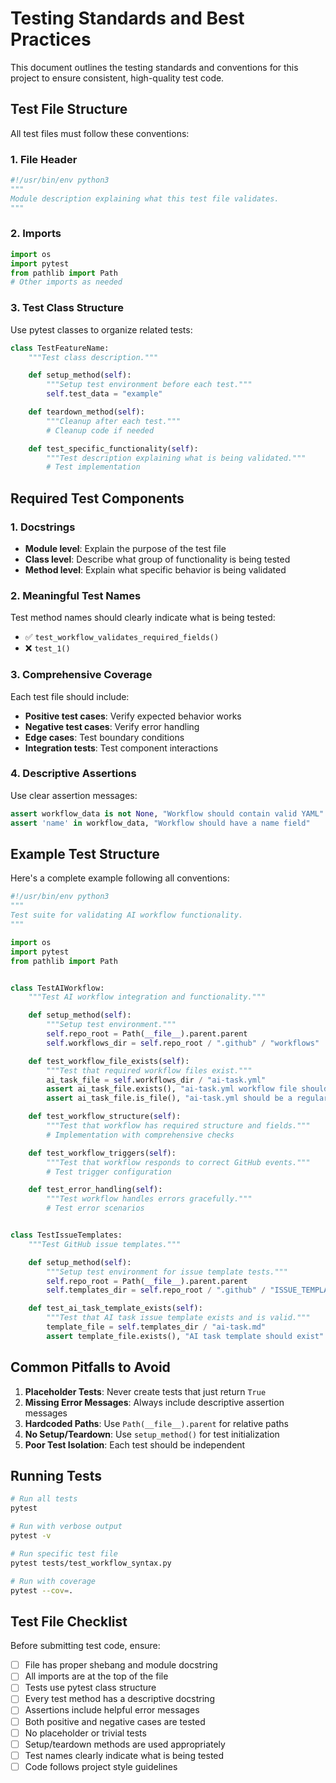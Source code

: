 # Testing Standards and Best Practices

This document outlines the testing standards and conventions for this project to ensure consistent,
high-quality test code.

## Test File Structure

All test files must follow these conventions:

### 1. File Header

```python
#!/usr/bin/env python3
"""
Module description explaining what this test file validates.
"""
```

### 2. Imports

```python
import os
import pytest
from pathlib import Path
# Other imports as needed
```

### 3. Test Class Structure

Use pytest classes to organize related tests:

```python
class TestFeatureName:
    """Test class description."""

    def setup_method(self):
        """Setup test environment before each test."""
        self.test_data = "example"

    def teardown_method(self):
        """Cleanup after each test."""
        # Cleanup code if needed

    def test_specific_functionality(self):
        """Test description explaining what is being validated."""
        # Test implementation
```

## Required Test Components

### 1. Docstrings

- **Module level**: Explain the purpose of the test file
- **Class level**: Describe what group of functionality is being tested
- **Method level**: Explain what specific behavior is being validated

### 2. Meaningful Test Names

Test method names should clearly indicate what is being tested:

- ✅ `test_workflow_validates_required_fields()`
- ❌ `test_1()`

### 3. Comprehensive Coverage

Each test file should include:

- **Positive test cases**: Verify expected behavior works
- **Negative test cases**: Verify error handling
- **Edge cases**: Test boundary conditions
- **Integration tests**: Test component interactions

### 4. Descriptive Assertions

Use clear assertion messages:

```python
assert workflow_data is not None, "Workflow should contain valid YAML"
assert 'name' in workflow_data, "Workflow should have a name field"
```

## Example Test Structure

Here's a complete example following all conventions:

```python
#!/usr/bin/env python3
"""
Test suite for validating AI workflow functionality.
"""

import os
import pytest
from pathlib import Path


class TestAIWorkflow:
    """Test AI workflow integration and functionality."""

    def setup_method(self):
        """Setup test environment."""
        self.repo_root = Path(__file__).parent.parent
        self.workflows_dir = self.repo_root / ".github" / "workflows"

    def test_workflow_file_exists(self):
        """Test that required workflow files exist."""
        ai_task_file = self.workflows_dir / "ai-task.yml"
        assert ai_task_file.exists(), "ai-task.yml workflow file should exist"
        assert ai_task_file.is_file(), "ai-task.yml should be a regular file"

    def test_workflow_structure(self):
        """Test that workflow has required structure and fields."""
        # Implementation with comprehensive checks

    def test_workflow_triggers(self):
        """Test that workflow responds to correct GitHub events."""
        # Test trigger configuration

    def test_error_handling(self):
        """Test workflow handles errors gracefully."""
        # Test error scenarios


class TestIssueTemplates:
    """Test GitHub issue templates."""

    def setup_method(self):
        """Setup test environment for issue template tests."""
        self.repo_root = Path(__file__).parent.parent
        self.templates_dir = self.repo_root / ".github" / "ISSUE_TEMPLATE"

    def test_ai_task_template_exists(self):
        """Test that AI task issue template exists and is valid."""
        template_file = self.templates_dir / "ai-task.md"
        assert template_file.exists(), "AI task template should exist"
```

## Common Pitfalls to Avoid

1. **Placeholder Tests**: Never create tests that just return `True`
2. **Missing Error Messages**: Always include descriptive assertion messages
3. **Hardcoded Paths**: Use `Path(__file__).parent` for relative paths
4. **No Setup/Teardown**: Use `setup_method()` for test initialization
5. **Poor Test Isolation**: Each test should be independent

## Running Tests

```bash
# Run all tests
pytest

# Run with verbose output
pytest -v

# Run specific test file
pytest tests/test_workflow_syntax.py

# Run with coverage
pytest --cov=.
```

## Test File Checklist

Before submitting test code, ensure:

- [ ] File has proper shebang and module docstring
- [ ] All imports are at the top of the file
- [ ] Tests use pytest class structure
- [ ] Every test method has a descriptive docstring
- [ ] Assertions include helpful error messages
- [ ] Both positive and negative cases are tested
- [ ] No placeholder or trivial tests
- [ ] Setup/teardown methods are used appropriately
- [ ] Test names clearly indicate what is being tested
- [ ] Code follows project style guidelines

